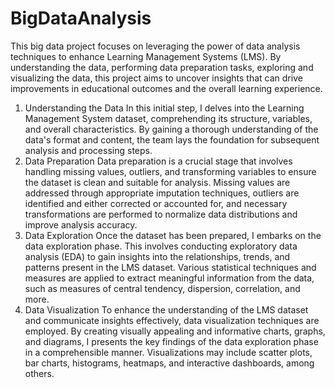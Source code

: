 # BigDataAnalysis

This big data project focuses on leveraging the power of data analysis techniques to enhance Learning Management Systems (LMS). By understanding the data, performing data preparation tasks, exploring and visualizing the data, this project aims to uncover insights that can drive improvements in educational outcomes and the overall learning experience.

1. Understanding the Data
   In this initial step, I delves into the Learning Management System dataset, comprehending its structure, variables, and overall characteristics. By gaining a thorough understanding of the data's format and content, the team lays the foundation for subsequent analysis and processing steps.
2. Data Preparation
   Data preparation is a crucial stage that involves handling missing values, outliers, and transforming variables to ensure the dataset is clean and suitable for analysis. Missing values are addressed through appropriate imputation techniques, outliers are identified and either corrected or accounted for, and necessary transformations are performed to normalize data distributions and improve analysis accuracy.
3. Data Exploration
   Once the dataset has been prepared, I embarks on the data exploration phase. This involves conducting exploratory data analysis (EDA) to gain insights into the relationships, trends, and patterns present in the LMS dataset. Various statistical techniques and measures are applied to extract meaningful information from the data, such as measures of central tendency, dispersion, correlation, and more.
4. Data Visualization
   To enhance the understanding of the LMS dataset and communicate insights effectively, data visualization techniques are employed. By creating visually appealing and informative charts, graphs, and diagrams, I presents the key findings of the data exploration phase in a comprehensible manner. Visualizations may include scatter plots, bar charts, histograms, heatmaps, and interactive dashboards, among others.


